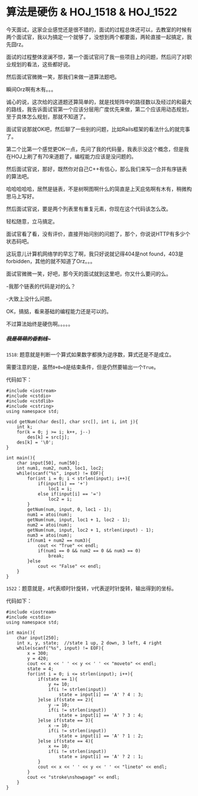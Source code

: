# 算法是硬伤 & HOJ_1518 & HOJ_1522  

今天面试，这家企业感觉还是很不错的，面试的过程总体还可以，去教室的时候有两个面试官，我以为搞定一个就够了，没想到两个都要面，两轮直接一起搞定，我先囧rz。  

面试的过程整体波澜不惊，第一个面试官问了我一些项目上的问题，然后问了对职业规划的看法，这些都好说。  

然后面试官微微一笑，那我们来做一道算法题吧。  

瞬间Orz啊有木有。。。  

诚心的说，这次给的这道题还算简单的，就是找矩阵中的路径数以及经过的和最大的路线，我告诉面试官第一个应该分层用广度优先来做，第二个应该用动态规划，至于具体怎么规划，那就不知道了。  

面试官说那就OK吧，然后聊了一些别的问题，比如Rails框架的看法什么的就完事了。  

第二个比第一个感觉更OK一点，先问了我的代码量，我表示没这个概念，但是我在HOJ上刷了有70来道题了，编程能力应该是没问题的。  

然后面试官说，那好，既然你对自己C++有信心，那么我们来写一合并有序链表的算法吧。  

哈哈哈哈哈，居然是链表，不是树啊图啊什么的简直是上天庇佑啊有木有，稍微构思马上写好。  

然后面试官说，要是两个列表里有重复元素，你现在这个代码该怎么改。  

轻松随意，立马搞定。  

面试官看了看，没有评价，直接开始问别的问题了，那个，你说说HTTP有多少个状态码吧。  

这玩意儿计算机网络学的早忘了啊，我只好说就记得404是not found，403是forbidden，其他的就不知道了Orz。。。  

面试官微微一笑，好吧，那今天的面试就到这里吧，你又什么要问的么。  

-我那个链表的代码是对的么？  

-大致上没什么问题。  

OK，搞掂，看来基础的编程能力还是可以的。  

不过算法始终是硬伤啊。。。。。  

##### ~~~~~~~~~~~~我是萌萌的昏割线~~~~~~~~~~~~~  

```1518```: 题意就是判断一个算式如果数字都换为逆序数，算式还是不是成立。  

需要注意的是，虽然```0+0=0```是结束条件，但是仍然要输出一个```True```。  

代码如下：  

    #include <iostream>
    #include <cstdio>
    #include <cstdlib>
    #include <cstring>
    using namespace std;
    
    void getNum(char des[], char src[], int i, int j){
        int k;
        for(k = 0; j >= i; k++, j--)
            des[k] = src[j];
        des[k] = '\0';
    }
        
    int main(){
        char input[50], num[50];
        int num1, num2, num3, loc1, loc2;
        while(scanf("%s", input) != EOF){
            for(int i = 0; i < strlen(input); i++){
                if(input[i] == '+')
                    loc1 = i;
                else if(input[i] == '=')
                    loc2 = i;
            }
            getNum(num, input, 0, loc1 - 1);
            num1 = atoi(num);
            getNum(num, input, loc1 + 1, loc2 - 1);
            num2 = atoi(num);
            getNum(num, input, loc2 + 1, strlen(input) - 1);
            num3 = atoi(num);
            if(num1 + num2 == num3){
                cout << "True" << endl;
                if(num1 == 0 && num2 == 0 && num3 == 0)
                    break;
            }else
                cout << "False" << endl;
        }
    }

```1522```：题意就是，```A```代表顺时针旋转，```V```代表逆时针旋转，输出得到的坐标。  

代码如下：  

    #include <iostream>
    #include <cstdio>
    using namespace std;
    
    int main(){
        char input[250];
        int x, y, state;  //state 1 up, 2 down, 3 left, 4 right
        while(scanf("%s", input) != EOF){
            x = 300;
            y = 420;
            cout << x << ' ' << y << ' ' << "moveto" << endl;
            state = 4;
            for(int i = 0; i <= strlen(input); i++){
                if(state == 1){
                    y += 10;
                    if(i != strlen(input))
                        state = input[i] == 'A' ? 4 : 3;
                }else if(state == 2){
                    y -= 10;
                    if(i != strlen(input))
                        state = input[i] == 'A' ? 3 : 4;
                }else if(state == 3){
                    x -= 10;
                    if(i != strlen(input))
                        state = input[i] == 'A' ? 1 : 2;
                }else if(state == 4){
                    x += 10;
                    if(i != strlen(input))
                        state = input[i] == 'A' ? 2 : 1;
                }
                cout << x << ' ' << y << ' ' << "lineto" << endl;
            }
            cout << "stroke\nshowpage" << endl;
        }
    }

